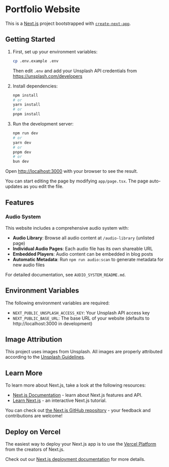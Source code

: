# Portfolio Website

This is a [Next.js](https://nextjs.org) project bootstrapped with [`create-next-app`](https://nextjs.org/docs/app/api-reference/cli/create-next-app).

## Getting Started

1. First, set up your environment variables:
   ```bash
   cp .env.example .env
   ```
   Then edit `.env` and add your Unsplash API credentials from https://unsplash.com/developers

2. Install dependencies:
   ```bash
   npm install
   # or
   yarn install
   # or
   pnpm install
   ```

3. Run the development server:
   ```bash
   npm run dev
   # or
   yarn dev
   # or
   pnpm dev
   # or
   bun dev
   ```

Open [http://localhost:3000](http://localhost:3000) with your browser to see the result.

You can start editing the page by modifying `app/page.tsx`. The page auto-updates as you edit the file.

## Features

### Audio System
This website includes a comprehensive audio system with:
- **Audio Library**: Browse all audio content at `/audio-library` (unlisted page)
- **Individual Audio Pages**: Each audio file has its own shareable URL
- **Embedded Players**: Audio content can be embedded in blog posts
- **Automatic Metadata**: Run `npm run audio:scan` to generate metadata for new audio files

For detailed documentation, see `AUDIO_SYSTEM_README.md`.

## Environment Variables

The following environment variables are required:

- `NEXT_PUBLIC_UNSPLASH_ACCESS_KEY`: Your Unsplash API access key
- `NEXT_PUBLIC_BASE_URL`: The base URL of your website (defaults to http://localhost:3000 in development)

## Image Attribution

This project uses images from Unsplash. All images are properly attributed according to the [Unsplash Guidelines](https://unsplash.com/license).

## Learn More

To learn more about Next.js, take a look at the following resources:

- [Next.js Documentation](https://nextjs.org/docs) - learn about Next.js features and API.
- [Learn Next.js](https://nextjs.org/learn) - an interactive Next.js tutorial.

You can check out [the Next.js GitHub repository](https://github.com/vercel/next.js) - your feedback and contributions are welcome!

## Deploy on Vercel

The easiest way to deploy your Next.js app is to use the [Vercel Platform](https://vercel.com/new?utm_medium=default-template&filter=next.js&utm_source=create-next-app&utm_campaign=create-next-app-readme) from the creators of Next.js.

Check out our [Next.js deployment documentation](https://nextjs.org/docs/app/building-your-application/deploying) for more details.
